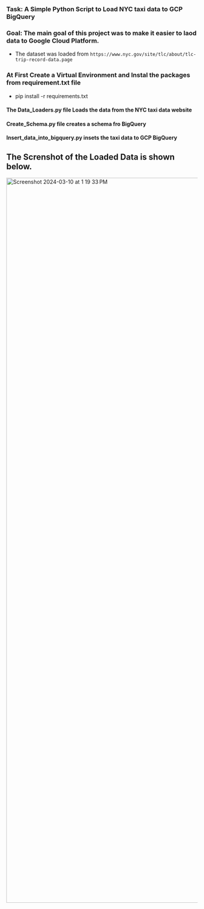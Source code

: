 ### Task:  A Simple Python Script to Load NYC taxi data to GCP BigQuery

### Goal: The main goal of this project was to make it easier to laod data to Google Cloud Platform. 

* The dataset was loaded from ```https://www.nyc.gov/site/tlc/about/tlc-trip-record-data.page```


### At First Create a Virtual Environment and Instal the packages from requirement.txt file
* pip install -r requirements.txt

#### The Data_Loaders.py file Loads the data from the NYC taxi data website
#### Create_Schema.py file creates a schema fro BigQuery
#### Insert_data_into_bigquery.py insets the taxi data to GCP BigQuery


## The Screnshot of the Loaded Data is shown below.
<img width="1904" alt="Screenshot 2024-03-10 at 1 19 33 PM" src="https://github.com/SabinAdkh/Loading_NYC_taxi_Data_to_GCP/assets/48882205/21ab55f3-a2bf-442d-9bfa-90c05becc085">

